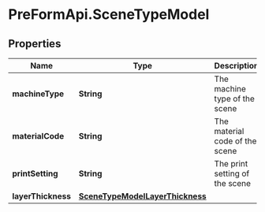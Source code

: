 # PreFormApi.SceneTypeModel

## Properties

Name | Type | Description | Notes
------------ | ------------- | ------------- | -------------
**machineType** | **String** | The machine type of the scene | 
**materialCode** | **String** | The material code of the scene | 
**printSetting** | **String** | The print setting of the scene | [optional] 
**layerThickness** | [**SceneTypeModelLayerThickness**](SceneTypeModelLayerThickness.md) |  | 


